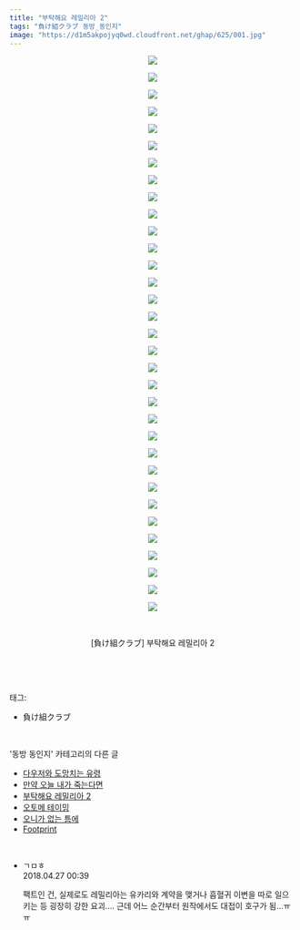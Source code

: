 ```yaml
---
title: "부탁해요 레밀리아 2"
tags: "負け組クラブ 동방_동인지"
image: "https://d1m5akpojyq0wd.cloudfront.net/ghap/625/001.jpg"
---
```

<div class="article">
<p style="text-align: center; clear: none; float: none;"><img src="{{ site.imgserver6 }}/ghap/625/001.jpg"/></p>
<p style="text-align: center; clear: none; float: none;"><img src="{{ site.imgserver6 }}/ghap/625/002.jpg"/></p>
<p style="text-align: center; clear: none; float: none;"><img src="{{ site.imgserver6 }}/ghap/625/003.jpg"/></p>
<p style="text-align: center; clear: none; float: none;"><img src="{{ site.imgserver6 }}/ghap/625/004.jpg"/></p>
<p style="text-align: center; clear: none; float: none;"><img src="{{ site.imgserver6 }}/ghap/625/005.jpg"/></p>
<p style="text-align: center; clear: none; float: none;"><img src="{{ site.imgserver6 }}/ghap/625/006.jpg"/></p>
<p style="text-align: center; clear: none; float: none;"><img src="{{ site.imgserver6 }}/ghap/625/007.jpg"/></p>
<p style="text-align: center; clear: none; float: none;"><img src="{{ site.imgserver6 }}/ghap/625/008.jpg"/></p>
<p style="text-align: center; clear: none; float: none;"><img src="{{ site.imgserver6 }}/ghap/625/009.jpg"/></p>
<p style="text-align: center; clear: none; float: none;"><img src="{{ site.imgserver6 }}/ghap/625/010.jpg"/></p>
<p style="text-align: center; clear: none; float: none;"><img src="{{ site.imgserver6 }}/ghap/625/011.jpg"/></p>
<p style="text-align: center; clear: none; float: none;"><img src="{{ site.imgserver6 }}/ghap/625/012.jpg"/></p>
<p style="text-align: center; clear: none; float: none;"><img src="{{ site.imgserver6 }}/ghap/625/013.jpg"/></p>
<p style="text-align: center; clear: none; float: none;"><img src="{{ site.imgserver6 }}/ghap/625/014.jpg"/></p>
<p style="text-align: center; clear: none; float: none;"><img src="{{ site.imgserver6 }}/ghap/625/015.jpg"/></p>
<p style="text-align: center; clear: none; float: none;"><img src="{{ site.imgserver6 }}/ghap/625/016.jpg"/></p>
<p style="text-align: center; clear: none; float: none;"><img src="{{ site.imgserver6 }}/ghap/625/017.jpg"/></p>
<p style="text-align: center; clear: none; float: none;"><img src="{{ site.imgserver6 }}/ghap/625/018.jpg"/></p>
<p style="text-align: center; clear: none; float: none;"><img src="{{ site.imgserver6 }}/ghap/625/019.jpg"/></p>
<p style="text-align: center; clear: none; float: none;"><img src="{{ site.imgserver6 }}/ghap/625/020.jpg"/></p>
<p style="text-align: center; clear: none; float: none;"><img src="{{ site.imgserver6 }}/ghap/625/021.jpg"/></p>
<p style="text-align: center; clear: none; float: none;"><img src="{{ site.imgserver6 }}/ghap/625/022.jpg"/></p>
<p style="text-align: center; clear: none; float: none;"><img src="{{ site.imgserver6 }}/ghap/625/023.jpg"/></p>
<p style="text-align: center; clear: none; float: none;"><img src="{{ site.imgserver6 }}/ghap/625/024.jpg"/></p>
<p style="text-align: center; clear: none; float: none;"><img src="{{ site.imgserver6 }}/ghap/625/025.jpg"/></p>
<p style="text-align: center; clear: none; float: none;"><img src="{{ site.imgserver6 }}/ghap/625/026.jpg"/></p>
<p style="text-align: center; clear: none; float: none;"><img src="{{ site.imgserver6 }}/ghap/625/027.jpg"/></p>
<p style="text-align: center; clear: none; float: none;"><img src="{{ site.imgserver6 }}/ghap/625/028.jpg"/></p>
<p style="text-align: center; clear: none; float: none;"><img src="{{ site.imgserver6 }}/ghap/625/029.jpg"/></p>
<p style="text-align: center; clear: none; float: none;"><img src="{{ site.imgserver6 }}/ghap/625/030.jpg"/></p>
<p style="text-align: center; clear: none; float: none;"><img src="{{ site.imgserver6 }}/ghap/625/031.jpg"/></p>
<p style="text-align: center; clear: none; float: none;"><img src="{{ site.imgserver6 }}/ghap/625/032.jpg"/></p>
<p style="text-align: center; clear: none; float: none;"><img src="{{ site.imgserver6 }}/ghap/625/033.jpg"/></p>
<p style="text-align: center; clear: none; float: none;"><br/></p>
<p style="text-align: center; clear: none; float: none;">[負け組クラブ] 부탁해요 레밀리아 2</p>
<p><br/></p>
</div><br/>
<div class="tagTrail">
<p>태그: </p>
<ul>
<li>負け組クラブ</li>
</ul>
</div><br/>
<div class="another">
<p>'동방 동인지' 카테고리의 다른 글</p>
<ul>
<li><a href="/ghap_627">다우저와 도망치는 유령</a></li>
<li><a href="/ghap_626">만약 오늘 내가 죽는다면</a></li>
<li><a href="/ghap_625">부탁해요 레밀리아 2</a></li>
<li><a href="/ghap_624">오토메 테이밍</a></li>
<li><a href="/ghap_623">오니가 없는 틈에</a></li>
<li><a href="/ghap_622">Footprint</a></li>
</ul>
</div><br/>
<div class="cb_module cb_fluid">
<div class="cb_wrt cb_profile">
<div class="comment">
<ul>
<li class="cb_thumb_off" id="comment15245814">
<div class="cb_comment_area">
<div class="cb_info_area">
<div class="cb_section">
<span class="cb_nick_name">ㄱㅁㅎ</span>
</div>
<div class="cb_section">
<span class="cb_date">2018.04.27 00:39 </span>
</div>
</div>
<div class="cb_dsc_comment">
<p class="cb_dsc">
											팩트인 건, 실제로도 레밀리아는 유카리와 계약을 맺거나 흡혈귀 이변을 따로 일으키는 등 굉장히 강한 요괴.... 근데 어느 순간부터 원작에서도 대접이 호구가 됨...ㅠㅠ
										</p>
</div>
</div></li>
</ul>
</div>
</div><!-- commentList close -->
</div><br/>
